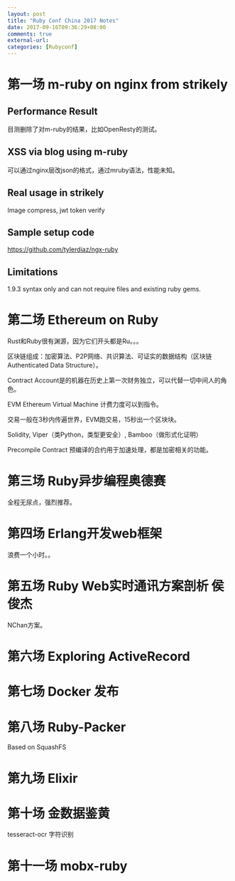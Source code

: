 ```yaml
---
layout: post
title: "Ruby Conf China 2017 Notes"
date: 2017-09-16T09:36:29+08:00
comments: true
external-url:
categories: [Rubyconf]
---
```


# 第一场 m-ruby on nginx from strikely

## Performance Result

目测删除了对m-ruby的结果，比如OpenResty的测试。

## XSS via blog using m-ruby

可以通过nginx层改json的格式，通过mruby语法，性能未知。

## Real usage in strikely

Image compress, jwt token verify

## Sample setup code

https://github.com/tylerdiaz/ngx-ruby

## Limitations

1.9.3 syntax only and can not require files and existing ruby gems.

# 第二场 Ethereum on Ruby

Rust和Ruby很有渊源，因为它们开头都是Ru。。。

区块链组成：加密算法、P2P网络、共识算法、可证实的数据结构（区块链 Authenticated Data Structure）。

Contract Account是的机器在历史上第一次财务独立，可以代替一切中间人的角色。

EVM Ethereum Virtual Machine 计费力度可以到指令。

交易一般在3秒内传遍世界，EVM跑交易，15秒出一个区块块。

Solidity, Viper（类Python，类型更安全）, Bamboo（做形式化证明）

Precompile Contract 预编译的合约用于加速处理，都是加密相关的功能。

# 第三场 Ruby异步编程奥德赛

全程无尿点，强烈推荐。

# 第四场 Erlang开发web框架

浪费一个小时。。

# 第五场 Ruby Web实时通讯方案剖析 侯俊杰

NChan方案。

# 第六场 Exploring ActiveRecord

# 第七场 Docker 发布

# 第八场 Ruby-Packer

Based on SquashFS

# 第九场 Elixir

# 第十场 金数据鉴黄

tesseract-ocr 字符识别

# 第十一场 mobx-ruby



